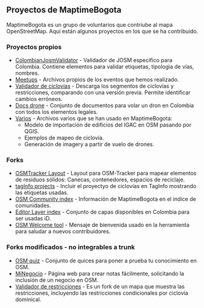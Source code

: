 ## Proyectos de MaptimeBogota

MaptimeBogota es un grupo de voluntarios que contriube al mapa OpenStreetMap. Aquí están algunos proyectos en los que se ha contribuido.

### Proyectos propios

* [ColombianJosmValidator](https://github.com/MaptimeBogota/ColombianJosmValidator) - Validador de JOSM específico para Colombia. Contiene elementos para validar etiquetas, tipologìa de vías, nombres.
* [Meetups](https://github.com/MaptimeBogota/MeetUps) - Archivos propios de los eventos que hemos realizado.
* [Validador de ciclovías](https://github.com/MaptimeBogota/ciclovias) - Descarga los segmentos de ciclovías y restricciones, comparando con una versión previa. Permite identificar cambios erróneos.
* [Docs drone](https://github.com/MaptimeBogota/docsDrone) - Conjunto de documentos para volar un dron en Colombia con todos los elementos legales.
* [Varios](https://github.com/MaptimeBogota/Varios) - Archivos varios que se han usado en MaptimeBogota:
  * Modelo de importación de edificios del IGAC en OSM pasando por QGIS.
  * Ejemplos de mapeo de ciclovía.
  * Generación de imagery a partir de vuelo de drones.

### Forks 

* [OSMTracker Layout](https://github.com/MaptimeBogota/osmtracker-android-layouts) - Layout para OSM-Tracker para mapear elementos de residuos sólidos: Canecas, contenedores, espacios de reciclaje.
* [tagInfo projects](https://github.com/MaptimeBogota/taginfo-projects) - Incluir el proyectyo de ciclovías en TagInfo mostrando las etiquetas usadas.
* [OSM Community index](https://github.com/MaptimeBogota/osm-community-index) - Información de MaptimeBogota en el índice de comunidades.
* [Editor Layer index](https://github.com/MaptimeBogota/editor-layer-index) - Conjunto de capas disponibles en Colombia para ser usadas iD.
* [OSM Welcome tool](https://github.com/MaptimeBogota/osm-welcome-tool) - Mensaje de bienvenida usado en la herramienta para saludar a nuevos contribuidores.

### Forks modificados - no integrables a trunk

* [OSM quiz](https://github.com/MaptimeBogota/OSM-quiz) - Conjunto de quices para poner a prueba tu conocimiento en OSM.
* [MiNegocio](https://github.com/MaptimeBogota/minegocio) - Página web para crear notas fácilmente, solicitando la inclusión de un negocio en OSM.
* [Validador de restricciones](https://github.com/MaptimeBogota/restriction-validator) - Es un fork de un mapa que muestra las restricciones, incluyendo las restricciones condicionales por ciclovía dominical.
